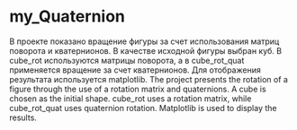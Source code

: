 # my_Quaternion
В проекте показано вращение фигуры за счет использования матриц поворота и кватернионов. В качестве исходной фигуры выбран куб. В cube_rot используются матрицы поворота, а в cube_rot_quat применяется вращение за счет кватернионов. Для отображения результата используется matplotlib.
The project presents the rotation of a figure through the use of a rotation matrix and quaternions. A cube is chosen as the initial shape. cube_rot uses a rotation matrix, while cube_rot_quat uses quaternion rotation. Matplotlib is used to display the results.
